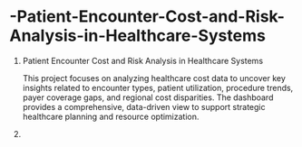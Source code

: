 # -Patient-Encounter-Cost-and-Risk-Analysis-in-Healthcare-Systems

1. Patient Encounter Cost and Risk Analysis in Healthcare Systems

   This project focuses on analyzing healthcare cost data to uncover key insights related to encounter types, patient utilization, procedure trends, payer coverage gaps, and regional cost disparities. The dashboard     provides a comprehensive, data-driven view to support strategic healthcare planning and resource optimization.

2. 
